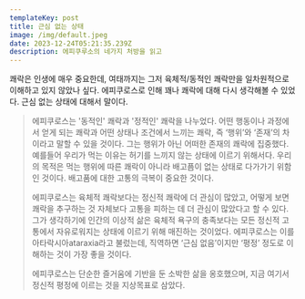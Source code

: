 ```yaml
---
templateKey: post
title: 근심 없는 상태
image: /img/default.jpeg
date: 2023-12-24T05:21:35.239Z
description: 에피쿠루소의 네가지 처방을 읽고
---
```

쾌락은 인생에 매우 중요한데, 여태까지는 그저 육체적/동적인 쾌락만을 일차원적으로 이해하고 있지 않았나 싶다. 에피쿠로스로 인해 꽤나 쾌락에 대해 다시 생각해볼 수 있었다. 근심 없는 상태에 대해서 말이다.

> 에피쿠로스는 '동적인' 쾌락과 '정적인' 쾌락을 나누었다. 어떤 행동이나 과정에서 얻게 되는 쾌락과 어떤 상태나 조건에서 느끼는 쾌락, 즉 ‘행위’와 ‘존재’의 차이라고 말할 수 있을 것이다.  그는 행위가 아닌 어떠한 존재의 쾌락에 집중했다. 예를들어 우리가 먹는 이유는 허기를 느끼지 않는 상태에 이르기 위해서다. 우리의 목적은 먹는 행위에 따른 쾌락이 아니라 배고픔이 없는 상태로 다가가기 위함인 것이다. 배고품에 대한 고통의 극복이 중요한 것이다.
>
> 에피쿠로스는 육체적 쾌락보다는 정신적 쾌락에 더 관심이 많았고, 어떻게 보면 쾌락을 추구하는 것 자체보다 고통을 피하는 데 더 관심이 많았다고 할 수 있다. 그가 생각하기에 인간의 이상적 삶은 육체적 욕구의 충족보다는 모든 정신적 고통에서 자유로워지는 상태에 이르기 위해 매진하는 것이었다. 에피쿠로스는 이를 아타락시아ataraxia라고 불렀는데, 직역하면 ‘근심 없음’이지만 ‘평정’ 정도로 이해하는 것이 가장 좋을 것이다.
>
> 에피쿠로스는 단순한 즐거움에 기반을 둔 소박한 삶을 옹호했으며, 지금 여기서 정신적 평정에 이르는 것을 지상목표로 삼았다.
>
>